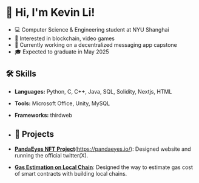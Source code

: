 # 👋 Hi, I'm Kevin Li!
- 💻 Computer Science & Engineering student at NYU Shanghai
- 🌱 Interested in blockchain, video games
- 🧠 Currently working on a decentralized messaging app capstone
- 🎓 Expected to graduate in May 2025


## 🛠 Skills
- **Languages:** Python, C, C++, Java, SQL, Solidity, Nextjs, HTML
- **Tools:** Microsoft Office, Unity, MySQL
- **Frameworks:** thirdweb

- ## 🚀 Projects
- [**PandaEyes NFT Project**](https://x.com/PandaEyesNFT)(https://pandaeyes.io/): Designed website and running the official twitter(X).
- [**Gas Estimation on Local Chain**](https://github.com/KevinLYT/ContractProject): Designed the way to estimate gas cost of smart contracts with building local chains.


